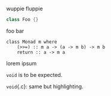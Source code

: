 wuppie fluppie

```java
class Foo {}
```

foo bar

``` {.haskell size="tiny"}
class Monad m where
    (>>=) :: m a -> (a -> m b) -> m b
    return :: a -> m a
```

lorem ipsum

`void` is to be expected.

`void`{.c}: same but highlighting.
